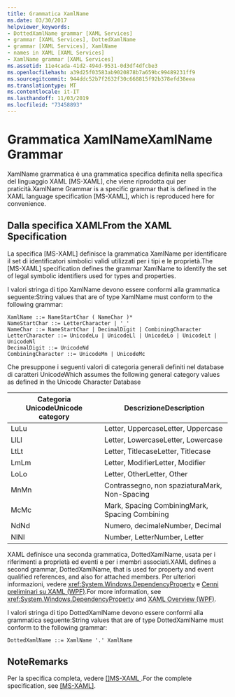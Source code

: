 ```yaml
---
title: Grammatica XamlName
ms.date: 03/30/2017
helpviewer_keywords:
- DottedXamlName grammar [XAML Services]
- grammar [XAML Services], DottedXamlName
- grammar [XAML Services], XamlName
- names in XAML [XAML Services]
- XamlName grammar [XAML Services]
ms.assetid: 11e4cada-41d2-494d-9531-0d3df4dfcbe3
ms.openlocfilehash: a39d25f03583ab9020878b7a659bc99489231ff9
ms.sourcegitcommit: 944ddc52b7f2632f30c668815f92b378efd38eea
ms.translationtype: MT
ms.contentlocale: it-IT
ms.lasthandoff: 11/03/2019
ms.locfileid: "73458893"
---
```

# <a name="xamlname-grammar"></a><span data-ttu-id="54065-102">Grammatica XamlName</span><span class="sxs-lookup"><span data-stu-id="54065-102">XamlName Grammar</span></span>
<span data-ttu-id="54065-103">XamlName grammatica è una grammatica specifica definita nella specifica del linguaggio XAML [MS-XAML], che viene riprodotta qui per praticità.</span><span class="sxs-lookup"><span data-stu-id="54065-103">XamlName Grammar is a specific grammar that is defined in the XAML language specification [MS-XAML], which is reproduced here for convenience.</span></span>  
  
## <a name="from-the-xaml-specification"></a><span data-ttu-id="54065-104">Dalla specifica XAML</span><span class="sxs-lookup"><span data-stu-id="54065-104">From the XAML Specification</span></span>  
 <span data-ttu-id="54065-105">La specifica [MS-XAML] definisce la grammatica XamlName per identificare il set di identificatori simbolici validi utilizzati per i tipi e le proprietà.</span><span class="sxs-lookup"><span data-stu-id="54065-105">The [MS-XAML] specification defines the grammar XamlName to identify the set of legal symbolic identifiers used for types and properties.</span></span>  
  
 <span data-ttu-id="54065-106">I valori stringa di tipo XamlName devono essere conformi alla grammatica seguente:</span><span class="sxs-lookup"><span data-stu-id="54065-106">String values that are of type XamlName must conform to the following grammar:</span></span>  
  
```xaml  
XamlName ::= NameStartChar ( NameChar )*   
NameStartChar ::= LetterCharacter | '_'   
NameChar ::= NameStartChar | DecimalDigit | CombiningCharacter   
LetterCharacter ::= UnicodeLu | UnicodeLl | UnicodeLo | UnicodeLt | UnicodeNl   
DecimalDigit ::= UnicodeNd   
CombiningCharacter ::= UnicodeMn | UnicodeMc  
```  
  
 <span data-ttu-id="54065-107">Che presuppone i seguenti valori di categoria generali definiti nel database di caratteri Unicode</span><span class="sxs-lookup"><span data-stu-id="54065-107">Which assumes the following general category values as defined in the Unicode Character Database</span></span>  

| <span data-ttu-id="54065-108">Categoria Unicode</span><span class="sxs-lookup"><span data-stu-id="54065-108">Unicode category</span></span>   | <span data-ttu-id="54065-109">Descrizione</span><span class="sxs-lookup"><span data-stu-id="54065-109">Description</span></span>                   |
|--------------------|-------------------------------|
| <span data-ttu-id="54065-110">Lu</span><span class="sxs-lookup"><span data-stu-id="54065-110">Lu</span></span>                 | <span data-ttu-id="54065-111">Letter, Uppercase</span><span class="sxs-lookup"><span data-stu-id="54065-111">Letter, Uppercase</span></span>             |
| <span data-ttu-id="54065-112">Ll</span><span class="sxs-lookup"><span data-stu-id="54065-112">Ll</span></span>                 | <span data-ttu-id="54065-113">Letter, Lowercase</span><span class="sxs-lookup"><span data-stu-id="54065-113">Letter, Lowercase</span></span>             |
| <span data-ttu-id="54065-114">Lt</span><span class="sxs-lookup"><span data-stu-id="54065-114">Lt</span></span>                 | <span data-ttu-id="54065-115">Letter, Titlecase</span><span class="sxs-lookup"><span data-stu-id="54065-115">Letter, Titlecase</span></span>             |
| <span data-ttu-id="54065-116">Lm</span><span class="sxs-lookup"><span data-stu-id="54065-116">Lm</span></span>                 | <span data-ttu-id="54065-117">Letter, Modifier</span><span class="sxs-lookup"><span data-stu-id="54065-117">Letter, Modifier</span></span>              |
| <span data-ttu-id="54065-118">Lo</span><span class="sxs-lookup"><span data-stu-id="54065-118">Lo</span></span>                 | <span data-ttu-id="54065-119">Letter, Other</span><span class="sxs-lookup"><span data-stu-id="54065-119">Letter, Other</span></span>                 |
| <span data-ttu-id="54065-120">Mn</span><span class="sxs-lookup"><span data-stu-id="54065-120">Mn</span></span>                 | <span data-ttu-id="54065-121">Contrassegno, non spaziatura</span><span class="sxs-lookup"><span data-stu-id="54065-121">Mark, Non-Spacing</span></span>             |
| <span data-ttu-id="54065-122">Mc</span><span class="sxs-lookup"><span data-stu-id="54065-122">Mc</span></span>                 | <span data-ttu-id="54065-123">Mark, Spacing Combining</span><span class="sxs-lookup"><span data-stu-id="54065-123">Mark, Spacing Combining</span></span>       |
| <span data-ttu-id="54065-124">Nd</span><span class="sxs-lookup"><span data-stu-id="54065-124">Nd</span></span>                 | <span data-ttu-id="54065-125">Numero, decimale</span><span class="sxs-lookup"><span data-stu-id="54065-125">Number, Decimal</span></span>               |
| <span data-ttu-id="54065-126">Nl</span><span class="sxs-lookup"><span data-stu-id="54065-126">Nl</span></span>                 | <span data-ttu-id="54065-127">Number, Letter</span><span class="sxs-lookup"><span data-stu-id="54065-127">Number, Letter</span></span>                |
 
 <span data-ttu-id="54065-128">XAML definisce una seconda grammatica, DottedXamlName, usata per i riferimenti a proprietà ed eventi e per i membri associati.</span><span class="sxs-lookup"><span data-stu-id="54065-128">XAML defines a second grammar, DottedXamlName, that is used for property and event qualified references, and also for attached members.</span></span> <span data-ttu-id="54065-129">Per ulteriori informazioni, vedere <xref:System.Windows.DependencyProperty> e [Cenni preliminari su XAML (WPF)](../../desktop-wpf/fundamentals/xaml.md).</span><span class="sxs-lookup"><span data-stu-id="54065-129">For more information, see <xref:System.Windows.DependencyProperty> and [XAML Overview (WPF)](../../desktop-wpf/fundamentals/xaml.md).</span></span>  
  
 <span data-ttu-id="54065-130">I valori stringa di tipo DottedXamlName devono essere conformi alla grammatica seguente:</span><span class="sxs-lookup"><span data-stu-id="54065-130">String values that are of type DottedXamlName must conform to the following grammar:</span></span>  
  
```xaml  
DottedXamlName ::= XamlName '.' XamlName  
```  
  
## <a name="remarks"></a><span data-ttu-id="54065-131">Note</span><span class="sxs-lookup"><span data-stu-id="54065-131">Remarks</span></span>  
 <span data-ttu-id="54065-132">Per la specifica completa, vedere [\[\]MS-XAML ](https://go.microsoft.com/fwlink/?LinkId=114525).</span><span class="sxs-lookup"><span data-stu-id="54065-132">For the complete specification, see [\[MS-XAML\]](https://go.microsoft.com/fwlink/?LinkId=114525).</span></span>
